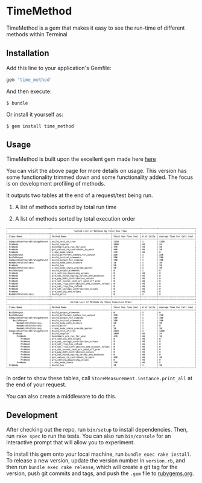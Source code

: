 # TimeMethod


TimeMethod is a gem that makes it easy to see the run-time of different methods within Terminal


## Installation

Add this line to your application's Gemfile:

```ruby
gem 'time_method'
```

And then execute:

    $ bundle

Or install it yourself as:

    $ gem install time_method

## Usage


TimeMethod is built upon the excellent gem made here [here](https://github.com/Riskified/timeasure)

You can visit the above page for more details on usage. This version has some functionality trimmed down
and some functionality added. The focus is on development profiling of methods.

It outputs two tables at the end of a request/test being run. 

1) A list of methods sorted by total run time

2) A list of methods sorted by total execution order

![Table image 1](img_1.png)

In order to show these tables, call 
```StoreMeasurement.instance.print_all```
at the end of your request.

You can also create a middleware to do this.

## Development

After checking out the repo, run `bin/setup` to install dependencies. Then, run `rake spec` to run the tests. You can also run `bin/console` for an interactive prompt that will allow you to experiment.

To install this gem onto your local machine, run `bundle exec rake install`. To release a new version, update the version number in `version.rb`, and then run `bundle exec rake release`, which will create a git tag for the version, push git commits and tags, and push the `.gem` file to [rubygems.org](https://rubygems.org).

